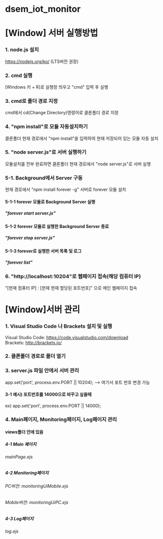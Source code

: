 # dsem_iot_monitor

[Window] 서버 실행방법
===========
### 1. node.js 설치   
https://nodejs.org/ko/ (LTS버전 권장)

### 2. cmd 실행   
[Windows 키 + R]로 실행창 띄우고 "cmd" 입력 후 실행

### 3. cmd로 폴더 경로 지정   
cmd에서 cd(Change Directory)명령어로 클론폴더 경로 지정

### 4. "npm install"로 모듈 자동설치하기   
클론폴더 현재 경로에서 "npm install"을 입력하여 현재 저장되어 있는 모듈 자동 설치

### 5. "node server.js"로 서버 실행하기   
모듈설치를 전부 완료하면 클론폴더 현재 경로에서 "node server.js"로 서버 실행

### 5-1. Background에서 Server 구동   
현재 경로에서 "npm install forever -g" 서버로 forever 모듈 설치   
#### 5-1-1 forever 모듈로 Background Server 실행   
##### "forever start server.js"   
#### 5-1-2 forever 모듈로 실행한 Background Server 종료   
##### "forever stop server.js"   
#### 5-1-3 forever로 실행한 서버 목록 및 로그   
##### "forever list"   

### 6. "http://localhost:10204"로 웹페이지 접속(해당 컴퓨터 IP)   
"[현재 컴퓨터 IP] : [현재 현재 할당된 포트번호]" 으로 메인 웹페이지 접속



[Window]서버 관리
===========================
### 1. Visual Studio Code 나 Brackets 설치 및 실행   
Visual Studio Code: https://code.visualstudio.com/download   
Brackets: http://brackets.io/   

### 2. 클론폴더 경로로 폴더 열기   

### 3. server.js 파일 안에서 서버 관리   
app.set('port', process.env.PORT || 10204); --> 여기서 포트 번호 변경 가능      
#### 3-1 예시) 포트번호를 14000으로 바꾸고 싶을때   
ex) app.set('port', process.env.PORT || 14000);   

### 4. Main페이지, Monitoring페이지, Log페이지 관리   
#### views폴더 안에 있음   
##### 4-1 Main 페이지
###### mainPage.ejs   
##### 4-2 Monitoring페이지   
###### PC버전: monitoringUiMobile.ejs   
###### Mobile버전: monitoringUiPC.ejs   
##### 4-3 Log페이지
###### log.ejs   

